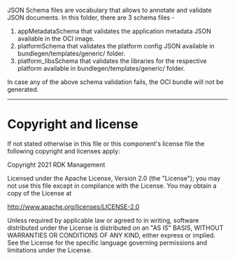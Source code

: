 JSON Schema files are vocabulary that allows to annotate and validate JSON documents.
In this folder, there are 3 schema files -
1. appMetadataSchema that validates the application metadata JSON available in the OCI image.
2. platformSchema that validates the platform config JSON available in bundlegen/templates/generic/ folder.
3. platform_libsSchema that validates the libraries for the respective platform available in bundlegen/templates/generic/ folder.

In case any of the above schema validation fails, the OCI bundle will not be generated.

---
# Copyright and license
 If not stated otherwise in this file or this component's license file the
 following copyright and licenses apply:

 Copyright 2021 RDK Management

 Licensed under the Apache License, Version 2.0 (the "License");
 you may not use this file except in compliance with the License.
 You may obtain a copy of the License at

 http://www.apache.org/licenses/LICENSE-2.0

 Unless required by applicable law or agreed to in writing, software
 distributed under the License is distributed on an "AS IS" BASIS,
 WITHOUT WARRANTIES OR CONDITIONS OF ANY KIND, either express or implied.
 See the License for the specific language governing permissions and
 limitations under the License.
